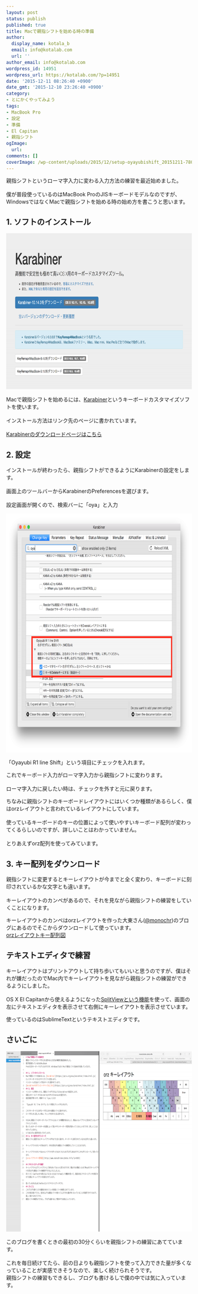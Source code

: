 ```yaml
---
layout: post
status: publish
published: true
title: Macで親指シフトを始める時の準備
author:
  display_name: kotala_b
  email: info@kotalab.com
  url: ''
author_email: info@kotalab.com
wordpress_id: 14951
wordpress_url: https://kotalab.com/?p=14951
date: '2015-12-11 08:26:40 +0900'
date_gmt: '2015-12-10 23:26:40 +0900'
category:
- とにかくやってみよう
tags:
- MacBook Pro
- 設定
- 準備
- El Capitan
- 親指シフト
ogImage:
  url:
comments: []
coverImage: /wp-content/uploads/2015/12/setup-oyayubishift_20151211-780x520.jpg
---
```

<p>親指シフトというローマ字入力に変わる入力方法の練習を最近始めました。<br><br />
僕が普段使っているのはMacBook ProのJISキーボードモデルなのですが、WindowsではなくMacで親指シフトを始める時の始め方を書こうと思います。<br />
</p>
<!--more-->
<h2>1. ソフトのインストール</h2>
<p><img src="/wp-content/uploads/2015/12/setup-oyayubishift_20151211_02-780x422.png" alt="setup-oyayubishift_20151211_02" width="780" height="422" class="aligncenter size-large wp-image-14954" /></p>
<p>Macで親指シフトを始めるには、<a href="https://pqrs.org/osx/karabiner/index.html.ja" target="_blank">Karabiner</a>というキーボードカスタマイズソフトを使います。<br><br />
インストール方法はリンク先のページに書かれています。<br><br />
<a href="https://pqrs.org/osx/karabiner/index.html.ja" target="_blank">Karabinerのダウンロードページはこちら</a></p>
<h2>2. 設定</h2>
<p>インストールが終わったら、親指シフトができるようにKarabinerの設定をします。<br><br />
画面上のツールバーからKarabinerのPreferencesを選びます。<br><br />
設定画面が開くので、検索バーに「oya」と入力  </p>
<p><img src="/wp-content/uploads/2015/12/setup-oyayubishift_20151211_01-780x646.png" alt="setup-oyayubishift_20151211_01" width="780" height="646" class="aligncenter size-large wp-image-14953" /></p>
<p>「Oyayubi R1 line Shift」という項目にチェックを入れます。</p>
<p>これでキーボード入力がローマ字入力から親指シフトに変わります。<br><br />
ローマ字入力に戻したい時は、チェックを外すと元に戻ります。</p>
<p>ちなみに親指シフトのキーボードレイアウトにはいくつか種類があるらしく、僕はorzレイアウトと言われているレイアウトにしています。<br><br />
使っているキーボードのキーの位置によって使いやすいキーボード配列が変わってくるらしいのですが、詳しいことはわかっていません。<br><br />
とりあえずorz配列を使ってみています。</p>
<h2>3. キー配列をダウンロード</h2>
<p>親指シフトに変更するとキーレイアウトが今までと全く変わり、キーボードに刻印されているかな文字とも違います。<br><br />
キーレイアウトのカンペがあるので、それを見ながら親指シフトの練習をしていくことになります。</p>
<p>キーレイアウトのカンペはorzレイアウトを作った大東さん(<a href="https://twitter.com/monochr" target="_blank">@monochr</a>)のブログにあるのでそこからダウンロードして使っています。<br />
<a href="http://www.monochrome-photo.info/?p=8929" target="_blank">orzレイアウトキー配列図</a></p>
<h2>テキストエディタで練習</h2>
<p>キーレイアウトはプリントアウトして持ち歩いてもいいと思うのですが、僕はそれが嫌だったのでMac内でキーレイアウトを見ながら親指シフトの練習ができるようにしました。<br><br />
OS X El Capitanから使えるようになった<a href="http://itea40.jp/technic/mac-beginners/os-x-el-capitan/how-to-full-screen-display-two-apps-in-split-view/" target="_blank">SplitViewという機能</a>を使って、画面の左にテキストエディタを表示させて右側にキーレイアウトを表示させています。  </p>
<p>使っているのはSublimeTextというテキストエディタです。</p>
<h2>さいごに</h2>
<p><img src="/wp-content/uploads/2015/12/setup-oyayubishift_20151211_03-780x488.png" alt="setup-oyayubishift_20151211_03" width="780" height="488" class="aligncenter size-large wp-image-14955" /></p>
<p>このブログを書くときの最初の30分くらいを親指シフトの練習にあてています。<br><br />
これを毎日続けてたら、前の日よりも親指シフトを使って入力できた量が多くなっていることが実感できそうなので、楽しく続けられそうです。<br />
親指シフトの練習もできるし、ブログも書けるしで僕の中では気に入っています。</p>
